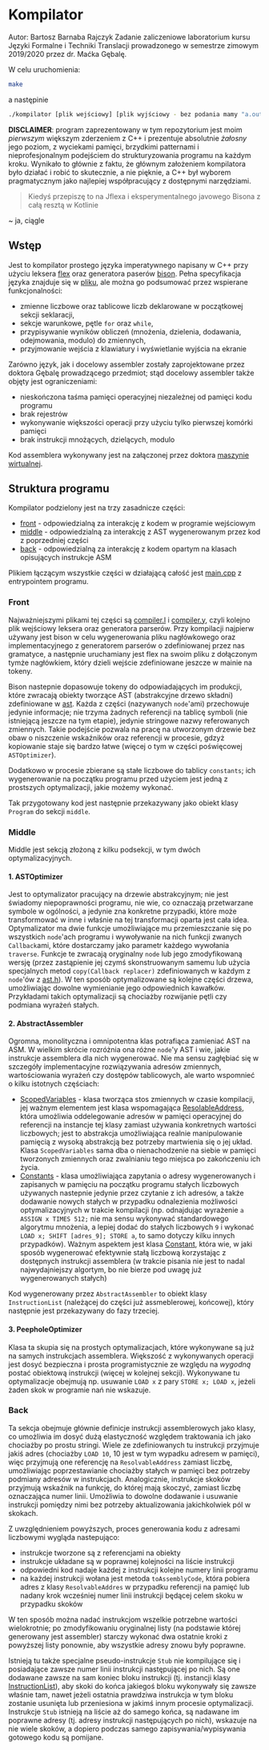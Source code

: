 # Kompilator

Autor: Bartosz Barnaba Rajczyk
Zadanie zaliczeniowe laboratorium kursu Języki Formalne i Techniki Translacji prowadzonego w semestrze zimowym 2019/2020 przez dr. Maćka Gębalę.

W celu uruchomienia:

```bash
make
```
a następinie
```bash
./kompilator [plik wejściowy] [plik wyjściowy - bez podania mamy "a.out"]
```

**DISCLAIMER**: program zaprezentowany w tym repozytorium jest moim *pierwszym* większym zderzeniem z C++ i prezentuje absolutnie *żałosny* jego poziom, z wyciekami pamięci, 
brzydkimi patternami i nieprofesjonalnym podejściem do strukturyzowania programu na każdym kroku. Wynikało to głównie z faktu, że głównym założeniem kompilatora było działać i 
robić to skutecznie, a nie pięknie, a C++ był wyborem pragmatycznym jako najlepiej współpracujący z dostępnymi narzędziami.

> Kiedyś przepiszę to na Jflexa i eksperymentalnego javowego Bisona z całą resztą w Kotlinie

~ ja, ciągle

## Wstęp

Jest to kompilator prostego języka imperatywnego napisany w C++ przy użyciu leksera [flex](https://github.com/westes/flex) oraz generatora paserów [bison](https://www.gnu.org/software/bison/). Pełna specyfikacja języka znajduje się w [pliku](./specs.pdf), ale można go podsumować przez wspierane funkcjonalności:
- zmienne liczbowe oraz tablicowe liczb deklarowane w początkowej sekcji seklaracji,
- sekcje warunkowe, pętle `for` oraz `while`,
- przypisywanie wyników obliczeń (mnożenia, dzielenia, dodawania, odejmowania, modulo) do zmiennych,
- przyjmowanie wejścia z klawiatury i wyświetlanie wyjścia na ekranie

Zarówno język, jak i docelowy assembler zostały zaprojektowane przez doktora Gębalę prowadzącego przedmiot; stąd docelowy assembler także objęty jest ograniczeniami:
- nieskończona taśma pamięci operacyjnej niezależnej od pamięci kodu programu
- brak rejestrów
- wykonywanie większości operacji przy użyciu tylko pierwszej komórki pamięci
- brak instrukcji mnożących, dzielących, modulo

Kod assemblera wykonywany jest na załączonej przez doktora [maszynie wirtualnej](./vm).

## Struktura programu

Kompilator podzielony jest na trzy zasadnicze części:
- [front](./front) - odpowiedzialną za interakcję z kodem w programie wejściowym
- [middle](./middle) - odpowiedzialną za interakcję z AST wygenerowanym przez kod z poprzedniej części
- [back](./back) - odpowiedzialną za interakcję z kodem opartym na klasach opisujących instrukcje ASM

Plikiem łączącym wszystkie części w działającą całość jest [main.cpp](./main.cpp) z entrypointem programu.

### Front

Najważniejszymi plikami tej części są [compiler.l](./front/compiler.l) i [compiler.y](./front/compiler.y), czyli kolejno plik wejściowy leksera oraz generatora parserów. 
Przy kompilacji najpierw używany jest bison w celu wygenerowania pliku nagłówkowego oraz implementacyjnego z generatorem parserów o zdefiniowanej przez nas gramatyce, a 
następnie uruchamiany jest flex na swoim pliku z dołączonym tymże nagłówkiem, który dzieli wejście zdefiniowane jeszcze w mainie na tokeny.

Bison nastepnie dopasowuje tokeny do odpowiadających im produkcji, które zwracają obiekty tworzące AST (abstrakcyjne drzewo składni) zdefiniowane w [ast](./front/ast).
Każda z części (nazywanych `node`'ami) przechowuje jedynie informacje; nie trzyma żadnych referencji na tablicę symboli (nie istniejącą jeszcze na tym etapie), jedynie
stringowe nazwy referowanych zmiennych. Takie podejście pozwala na pracę na utworzonym drzewie bez obaw o niszczenie wskaźników oraz referencji w procesie, gdzyż kopiowanie
staje się bardzo łatwe (więcej o tym w części poświęcowej `ASTOptimizer`).

Dodatkowo w procesie zbierane są stałe liczbowe do tablicy `constants`; ich wygenerowanie na początku programu przed użyciem jest jedną z prostszych optymalizacji, jakie
możemy wykonać.

Tak przygotowany kod jest następnie przekazywany jako obiekt klasy `Program` do sekcji `middle`.

### Middle

Middle jest sekcją złożoną z kilku podsekcji, w tym dwóch optymalizacyjnych.

#### 1. ASTOptimizer

Jest to optymalizator pracujący na drzewie abstrakcyjnym; nie jest świadomy niepoprawności programu, nie wie, co oznaczają przetwarzane symbole w ogólności, a jedynie
zna konkretne przypadki, które może transformować w inne i właśnie na tej transformacji oparta jest cała idea. Optymalizator ma dwie funkcje umożliwiające mu przemieszczanie
się po wszystkich `node`'ach programu i wywoływanie na nich funkcji zwanych `Callback`ami, które dostarczamy jako parametr każdego wywołania `traverse`. Funkcje te zwracają
oryginalny `node` lub jego zmodyfikowaną wersję (przez zastąpienie jej czymś skonstruowanym samemu lub użycia specjalnych metod `copy(Callback replacer)` zdefiniowanych w każdym
z `node`'ów z [ast.h](./front/ast.h)). W ten sposób optymalizowane są kolejne części drzewa, umożliwiając dowolne wymienianie jego odpowiednich kawałków. Przykładami takich optymalizacji
są chociażby rozwijanie pętli czy podmiana wyrażeń stałych.

#### 2. AbstractAssembler

Ogromna, monolityczna i omnipotentna klas potrafiąca zamieniać AST na ASM. W wielkim skrócie rozróżnia ona różne `node`'y AST i wie, jakie instrukcje assemblera dla nich wygenerować.
Nie ma sensu zagłębiać się w szczegóły implementacyjne rozwiązywania adresów zmiennych, wartościowania wyrażeń czy dostępów tablicowych, ale warto wspomnieć o kilku istotnych częściach:
- [ScopedVariables](./middle/abstract_assembler/ScopedVariables.h) - klasa tworząca stos zmiennych w czasie kompilacji, jej ważnym elementem jest klasa wspomagająca [ResolableAddress](./middle/abstract_assembler/ResolvableAddress.h),
która umożliwia oddelegowanie adresów w pamięci operacyjnej do referencji na instancje tej klasy zamiast używania konkretnych wartości liczbowych; jest to abstrakcja umożliwiająca realnie
manipulowanie pamięcią z wysoką abstrakcją bez potrzeby martwienia się o jej układ. Klasa `ScopedVariables` sama dba o nienachodzenie na siebie w pamięci tworzonych zmiennych oraz
zwalnianiu tego miejsca po zakończeniu ich życia.
- [Constants](./middle/abstract_assembler/Constants.h) - klasa umożliwiająca zapytania o adresy wygenerowanych i zapisanych w pamięciu na początku programu stałych liczbowych używanych
nastepnie jedynie przez czytanie z ich adresów, a także dodawanie nowych stałych w przypadku odnalezienia możliwości optymalizacyjnych w trakcie kompilacji (np. odnajdując wyrażenie 
`a ASSIGN x TIMES 512;` nie ma sensu wykonywać standardowego algorytmu mnożenia, a lepiej dodać do stałych liczbowych `9` i wykonać `LOAD x; SHIFT [adres_9]; STORE a`, to samo dotyczy 
kilku innych przypadków). Ważnym aspektem jest klasa [Constant](./middle/abstract_assembler/Constant.h), która wie, w jaki sposób wygenerować efektywnie stałą liczbową korzystając z
dostępnych instrukcji assemblera (w trakcie pisania nie jest to nadal najwydajniejszy algortym, bo nie bierze pod uwagę już wygenerowanych stałych)

Kod wygenerowany przez `AbstractAssembler` to obiekt klasy `InstructionList` (należącej do części już assmeblerowej, końcowej), który następnie jest przekazywany do fazy trzeciej.

#### 3. PeepholeOptimizer

Klasa ta skupia się na prostych optymalizacjach, które wykonywane są już na samych instrukcjach assemblera. Większość z wykonywanych operacji jest dosyć bezpieczna i prosta programistycznie
ze względu na *wygodną* postać obiektową instrukcji (więcej w kolejnej sekcji). Wykonywane tu optymalizacje obejmują np. usuwanie `LOAD x` z pary `STORE x; LOAD x`, jeżeli żaden skok
w programie nań nie wskazuje.

### Back

Ta sekcja obejmuje głównie definicje instrukcji assemblerowych jako klasy, co umożliwia im dosyć dużą elastyczność względem traktowania ich jako chociażby po prostu stringi. Wiele ze
zdefiniowanych tu instrukcji przyjmuje jakiś adres (chociażby `LOAD 10`, 10 jest w tym wypadku adresem w pamięci), więc przyjmują one referencję na `ResolvableAddress` zamiast liczbę,
umożliwiając poprzestawianie chociażby stałych w pamięci bez potrzeby podmiany adresów w instrukcjach. Analogicznie, instrukcje skoków przyjmują wskaźnik na funkcję, do której mają
skoczyć, zamiast liczbę oznaczająca numer linii. Umożliwia to dowolne dodawanie i usuwanie instrukcji pomiędzy nimi bez potrzeby aktualizowania jakichkolwiek pól w skokach.

Z uwzględnieniem powyższych, proces generowania kodu z adresami liczbowymi wygląda nastepująco:
- instrukcje tworzone są z referencjami na obiekty
- instrukcje układane są w poprawnej kolejności na liście instrukcji
- odpowiedni kod nadaje każdej z instrukcji kolejne numery linii programu
- na każdej instrukcji wołana jest metoda `toAssemblyCode`, która pobiera adres z klasy `ResolvableAddres` w przypadku referencji na pamięć lub nadany krok wcześniej numer linii instrukcji
będącej celem skoku w przypadku skoków

W ten sposób można nadać instrukcjom wszelkie potrzebne wartości wielokrotnie; po zmodyfikowaniu oryginalnej listy (na podstawie której generowany jest assembler) starczy wykonać
dwa ostatnie kroki z powyższej listy ponownie, aby wszystkie adresy znowu były poprawne.

Istnieją tu także specjalne pseudo-instrukcje `Stub` nie kompilujące się i posiadające zawsze numer linii instrukcji następującej po nich. Są one dodawane zawsze na sam koniec bloku
instrukcji (tj. instancji klasy [InstructionList](./back/asm/InstructionList.h)), aby skoki do końca jakiegoś bloku wykonywały się zawsze właśnie tam, nawet jeżeli ostatnia prawdziwa
instrukcja w tym bloku zostanie usunięta lub przeniesiona w jakimś innym procesie optymalizacji. Instrukcje `Stub` istnieją na liście aż do samego końca, są nadawane im poprawne adresy
(tj. adresy instrukcji następujących po nich), wskazuje na nie wiele skoków, a dopiero podczas samego zapisywania/wypisywania gotowego kodu są pomijane.